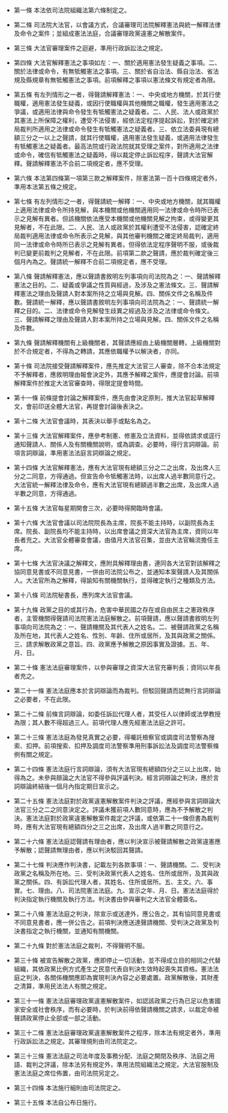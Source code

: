 * 第一條 本法依司法院組織法第六條制定之。

* 第二條 司法院大法官，以會議方式，合議審理司法院解釋憲法與統一解釋法律及命令之案件；並組成憲法法庭，合議審理政黨違憲之解散案件。

* 第三條 大法官審理案件之迴避，準用行政訴訟法之規定。

* 第四條 大法官解釋憲法之事項如左：一、關於適用憲法發生疑義之事項。二、關於法律或命令，有無牴觸憲法之事項。三、關於省自治法、縣自治法、省法規及縣規章有無牴觸憲法之事項。前項解釋之事項以憲法條文有規定者為限。

* 第五條 有左列情形之一者，得聲請解釋憲法：一、中央或地方機關，於其行使職權，適用憲法發生疑義，或因行使職權與其他機關之職權，發生適用憲法之爭議，或適用法律與命令發生有牴觸憲法之疑義者。二、人民、法人或政黨於其憲法上所保障之權利，遭受不法侵害，經依法定程序提起訴訟，對於確定終局裁判所適用之法律或命令發生有牴觸憲法之疑義者。三、依立法委員現有總額三分之一以上之聲請，就其行使職權，適用憲法發生疑義，或適用法律發生有牴觸憲法之疑義者。最高法院或行政法院就其受理之案件，對所適用之法律或命令，確信有牴觸憲法之疑義時，得以裁定停止訴訟程序，聲請大法官解釋。聲請解釋憲法不合前二項規定者，應不受理。

* 第六條 本法第四條第一項第三款之解釋案件，除憲法第一百十四條規定者外，準用本法第五條之規定。

* 第七條 有左列情形之一者，得聲請統一解釋：一、中央或地方機關，就其職權上適用法律或命令所持見解，與本機關或他機關適用同一法律或命令時所已表示之見解有異者。但該機關依法應受本機關或他機關見解之拘束，或得變更其見解者，不在此限。二、人民、法人或政黨於其權利遭受不法侵害，認確定終局裁判適用法律或命令所表示之見解，與其他審判機關之確定終局裁判，適用同一法律或命令時所已表示之見解有異者。但得依法定程序聲明不服，或後裁判已變更前裁判之見解者，不在此限。前項第二款之聲請，應於裁判確定後三個月內為之。聲請統一解釋不合前二項規定者，應不受理。

* 第八條 聲請解釋憲法，應以聲請書敘明左列事項向司法院為之：一、聲請解釋憲法之目的。二、疑義或爭議之性質與經過，及涉及之憲法條文。三、聲請解釋憲法之理由及聲請人對本案所持之立場與見解。四、關係文件之名稱及件數。聲請統一解釋，應以聲請書敘明左列事項向司法院為之：一、聲請統一解釋之目的。二、法律或命令見解發生歧異之經過及涉及之法律或命令條文。三、聲請解釋之理由及聲請人對本案所持之立場與見解。四、關係文件之名稱及件數。

* 第九條 聲請解釋機關有上級機關者，其聲請應經由上級機關層轉，上級機關對於不合規定者，不得為之轉請，其應依職權予以解決者，亦同。

* 第十條 司法院接受聲請解釋案件，應先推定大法官三人審查，除不合本法規定不予解釋者，應敘明理由報會決定外，其應予解釋之案件，應提會討論。前項解釋案件於推定大法官審查時，得限定提會時間。

* 第十一條 前條提會討論之解釋案件，應先由會決定原則，推大法官起草解釋文，會前印送全體大法官，再提會討論後表決之。

* 第十二條 大法官會議時，其表決以舉手或點名為之。

* 第十三條 大法官解釋案件，應參考制憲、修憲及立法資料，並得依請求或逕行通知聲請人、關係人及有關機關說明，或為調查。必要時，得行言詞辯論。前項言詞辯論，準用憲法法庭言詞辯論之規定。

* 第十四條 大法官解釋憲法，應有大法官現有總額三分之二之出席，及出席人三分之二同意，方得通過。但宣告命令牴觸憲法時，以出席人過半數同意行之。大法官統一解釋法律及命令，應有大法官現有總額過半數之出席，及出席人過半數之同意，方得通過。

* 第十五條 大法官每星期開會三次，必要時得開臨時會議。

* 第十六條 大法官會議以司法院院長為主席，院長不能主持時，以副院長為主席。院長、副院長均不能主持時，以出席會議之資深大法官為主席，資同以年長者充之。大法官全體審查會議，由值月大法官召集，並由大法官輪流擔任主席。

* 第十七條 大法官決議之解釋文，應附具解釋理由書，連同各大法官對該解釋之協同意見書或不同意見書，一併由司法院公布之，並通知本案聲請人及其關係人。大法官所為之解釋，得諭知有關機關執行，並得確定執行之種類及方法。

* 第十八條 司法院秘書長，應列席大法官會議。

* 第十九條 政黨之目的或其行為，危害中華民國之存在或自由民主之憲政秩序者，主管機關得聲請司法院憲法法庭解散之。前項聲請，應以聲請書敘明左列事項向司法院為之：一、聲請機關及其代表人之姓名。二、被聲請政黨之名稱及所在地，其代表人之姓名、性別、年齡、住所或居所，及其與政黨之關係。三、請求解散政黨之意旨。四、政黨應予解散之原因事實及證據。五、年、月、日。

* 第二十條 憲法法庭審理案件，以參與審理之資深大法官充審判長；資同以年長者充之。

* 第二十一條 憲法法庭應本於言詞辯論而為裁判。但駁回聲請而認無行言詞辯論之必要者，不在此限。

* 第二十二條 前條言詞辯論，如委任訴訟代理人者，其受任人以律師或法學教授為限；其人數不得超過三人。前項代理人應先經憲法法庭之許可。

* 第二十三條 憲法法庭為發見真實之必要，得囑託檢察官或調度司法警察為搜索、扣押。前項搜索、扣押及調度司法警察準用刑事訴訟法及調度司法警察條例有關之規定。

* 第二十四條 憲法法庭行言詞辯論，須有大法官現有總額四分之三以上出席，始得為之。未參與辯論之大法官不得參與評議判決。經言詞辯論之判決，應於言詞辯論終結後一個月內指定期日宣示之。

* 第二十五條 憲法法庭對於政黨違憲解散案件判決之評議，應經參與言詞辯論大法官三分之二之同意決定之。評議未獲前項人數同意時，應為不予解散之判決。憲法法庭對於政黨違憲解散案件裁定之評議，或依第二十一條但書為裁判時，應有大法官現有總額四分之三之出席，及出席人過半數之同意行之。

* 第二十六條 憲法法庭認聲請有理由者，應以判決宣示被聲請解散之政黨違憲應予解散；認聲請無理由者，應以判決駁回其聲請。

* 第二十七條 判決應作判決書，記載左列各款事項：一、聲請機關。二、受判決政黨之名稱及所在地。三、受判決政黨代表人之姓名、住所或居所，及其與政黨之關係。四、有訴訟代理人者，其姓名、住所或居所。五、主文。六、事實。七、理由。八、司法院憲法法庭。九、宣示之年、月、日。憲法法庭得於判決指定執行機關及執行方法。判決書由參與審判之大法官全體簽名。

* 第二十八條 憲法法庭之判決，除宣示或送達外，應公告之，其有協同意見書或不同意見書者，應一併公告之。前項判決應送達聲請機關、受判決之政黨及判決書指定之執行機關，並通知有關機關。

* 第二十九條 對於憲法法庭之裁判，不得聲明不服。

* 第三十條 被宣告解散之政黨，應即停止一切活動，並不得成立目的相同之代替組織，其依政黨比例方式產生之民意代表自判決生效時起喪失其資格。憲法法庭之判決，各關係機關應即為實現判決內容之必要處置。政黨解散後，其財產之清算，準用民法法人有關之規定。

* 第三十一條 憲法法庭審理政黨違憲解散案件，如認該政黨之行為已足以危害國家安全或社會秩序，而有必要時，於判決前得依聲請機關之請求，以裁定命被聲請政黨停止全部或一部之活動。

* 第三十二條 憲法法庭審理政黨違憲解散案件之程序，除本法有規定者外，準用行政訴訟法之規定。其審理規則由司法院定之。

* 第三十三條 憲法法庭之司法年度及事務分配、法庭之開閉及秩序、法庭之用語、裁判之評議，除本法另有規定外，準用法院組織法之規定。大法官服制及憲法法庭之席位佈置，由司法院另定之。

* 第三十四條 本法施行細則由司法院定之。

* 第三十五條 本法自公布日施行。

